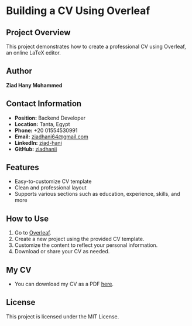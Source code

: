 # Building a CV Using Overleaf

## Project Overview
This project demonstrates how to create a professional CV using Overleaf, an online LaTeX editor.

## Author
**Ziad Hany Mohammed**

## Contact Information
- **Position:** Backend Developer
- **Location:** Tanta, Egypt
- **Phone:** +20 01554530991
- **Email:** [ziadhani64@gmail.com](mailto:ziadhani64@gmail.com)
- **LinkedIn:** [ziad-hani](https://www.linkedin.com/in/ziad-hani/)
- **GitHub:** [ziadhanii](https://github.com/ziadhanii)

## Features
- Easy-to-customize CV template
- Clean and professional layout
- Supports various sections such as education, experience, skills, and more

## How to Use
1. Go to [Overleaf](https://www.overleaf.com).
2. Create a new project using the provided CV template.
3. Customize the content to reflect your personal information.
4. Download or share your CV as needed.

## My CV
- You can download my CV as a PDF [here](Ziad_Hany_Backend_CV.pdf).

## License
This project is licensed under the MIT License.
